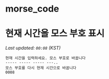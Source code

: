 # morse_code
# 현재 시간을 모스 부호 표시
<!-- MORSE_TIME_START -->
_Last updated: `00:08` (KST)_

```
현재 시간을 입력하세요. 모스 부호로 바꿉니다
----- ----- ----- ---..
모스 부호를 다시 현재 시간으로 바꿉니다
0008
```
<!-- MORSE_TIME_END -->
